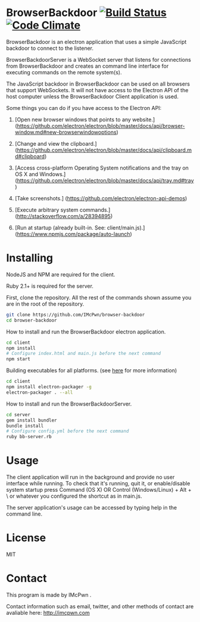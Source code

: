 BrowserBackdoor [![Build Status](https://travis-ci.org/IMcPwn/browser-backdoor.svg?branch=master)](https://travis-ci.org/IMcPwn/browser-backdoor) [![Code Climate](https://codeclimate.com/github/IMcPwn/browser-backdoor/badges/gpa.svg)](https://codeclimate.com/github/IMcPwn/browser-backdoor)
===================
BrowserBackdoor is an electron application that uses a simple JavaScript backdoor to connect to the listener.


BrowserBackdoorServer is a WebSocket server that listens for connections from BrowserBackdoor
and creates an command line interface for executing commands on the remote system(s).

The JavaScript backdoor in BrowserBackdoor can be used on all browsers that support WebSockets.
It will not have access to the Electron API of the host computer unless the BrowserBackdoor Client application is used.

Some things you can do if you have access to the Electron API:

1. [Open new browser windows that points to any website.]
(https://github.com/electron/electron/blob/master/docs/api/browser-window.md#new-browserwindowoptions)

2. [Change and view the clipboard.]
(https://github.com/electron/electron/blob/master/docs/api/clipboard.md#clipboard)

3. [Access cross-platform Operating System notifications and the tray on OS X and Windows.]
(https://github.com/electron/electron/blob/master/docs/api/tray.md#tray)

4. [Take screenshots.]
(https://github.com/electron/electron-api-demos)

5. [Execute arbitrary system commands.]
(http://stackoverflow.com/a/28394895)

6. [Run at startup (already built-in. See: client/main.js).]
(https://www.npmjs.com/package/auto-launch)

Installing
===================

NodeJS and NPM are required for the client.

Ruby 2.1+ is required for the server.

First, clone the repository. All the rest of the commands shown assume you are in the root of the repository.

```sh
git clone https://github.com/IMcPwn/browser-backdoor
cd browser-backdoor
```

How to install and run the BrowserBackdoor electron application.

```sh
cd client
npm install
# Configure index.html and main.js before the next command
npm start
```

Building executables for all platforms. (see [here](https://github.com/electron-userland/electron-packager) for more information)
```sh
cd client
npm install electron-packager -g
electron-packager . --all
```

How to install and run the BrowserBackdoorServer.
```sh
cd server
gem install bundler
bundle install
# Configure config.yml before the next command
ruby bb-server.rb
```

Usage
===================
The client application will run in the background and provide no user interface while running. 
To check that it's running, quit it, or enable/disable system startup press Command (OS X) OR Control (Windows/Linux) + Alt + \ or whatever you configured the shortcut as in main.js.

The server application's usage can be accessed by typing help in the command line.

License
===================
MIT


Contact
===================
This program is made by IMcPwn .

Contact information such as email, twitter, and other methods of contact are avaliable here: http://imcpwn.com
